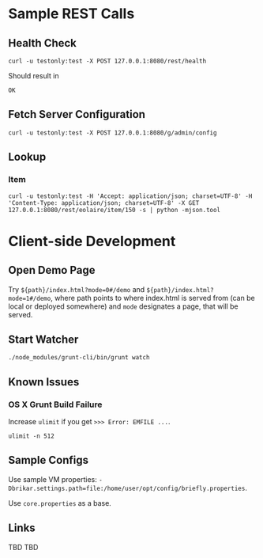 
# Sample REST Calls

## Health Check

```
curl -u testonly:test -X POST 127.0.0.1:8080/rest/health
```

Should result in

```
OK
```

## Fetch Server Configuration

```
curl -u testonly:test -X POST 127.0.0.1:8080/g/admin/config
```

## Lookup

### Item

```
curl -u testonly:test -H 'Accept: application/json; charset=UTF-8' -H 'Content-Type: application/json; charset=UTF-8' -X GET 127.0.0.1:8080/rest/eolaire/item/150 -s | python -mjson.tool
```

# Client-side Development

## Open Demo Page

Try ```${path}/index.html?mode=0#/demo``` and ```${path}/index.html?mode=1#/demo```, where path points to where index.html
is served from (can be local or deployed somewhere) and ``mode`` designates a page, that will be served.

## Start Watcher

```
./node_modules/grunt-cli/bin/grunt watch
```

## Known Issues

### OS X Grunt Build Failure

Increase ``ulimit`` if you get ``>>> Error: EMFILE ...``.

```
ulimit -n 512
```

## Sample Configs

Use sample VM properties: ``-Dbrikar.settings.path=file:/home/user/opt/config/briefly.properties``.

Use ``core.properties`` as a base.

## Links

TBD
TBD

